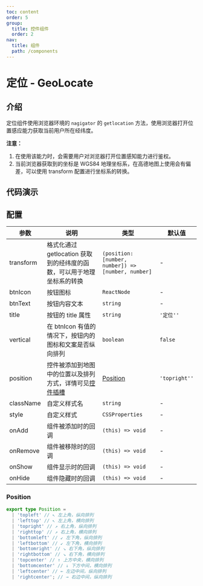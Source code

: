 ```yaml
---
toc: content
order: 5
group:
  title: 控件组件
  order: 2
nav:
  title: 组件
  path: /components
---
```


# 定位 - GeoLocate

## 介绍

定位组件使用浏览器环境的 `nagigator` 的 `getlocation` 方法，使用浏览器打开位置感应能力获取当前用户所在经纬度。

**注意：**

1. 在使用该能力时，会需要用户对浏览器打开位置感知能力进行鉴权。
2. 当前浏览器获取到的坐标是 WGS84 地理坐标系，在高德地图上使用会有偏差，可以使用 transform 配置进行坐标系的转换。

## 代码演示

<code src="./demos/default.tsx" defaultShowCode compact></code>

## 配置

| 参数 | 说明 | 类型 | 默认值 |
| --- | --- | --- | --- |
| transform | 格式化通过 getlocation 获取到的经纬度的函数，可以用于地理坐标系的转换 | `(position: [number, number]) => [number, number]` | - |
| btnIcon | 按钮图标 | `ReactNode` | - |
| btnText | 按钮内容文本 | `string` | - |
| title | 按钮的 title 属性 | `string` | `'定位''` |
| vertical | 在 btnIcon 有值的情况下，按钮内的图标和文案是否纵向排列 | `boolean` | `false` |
| position | 控件被添加到地图中的位置以及排列方式，详情可见[控件插槽](https://l7.antv.vision/zh/docs/api/component/control/control#插槽) | [Position](#position) | `'topright''` |
| className | 自定义样式名 | `string` | - |
| style | 自定义样式 | `CSSProperties` | - |
| onAdd | 组件被添加时的回调 | `(this) => void` | - |
| onRemove | 组件被移除时的回调 | `(this) => void` | - |
| onShow | 组件显示时的回调 | `(this) => void` | - |
| onHide | 组件隐藏时的回调 | `(this) => void` | - |

### Position

```ts
export type Position =
  | 'topleft' // ↖ 左上角，纵向排列
  | 'lefttop' // ↖ 左上角，横向排列
  | 'topright' // ↗ 右上角，纵向排列
  | 'righttop' // ↗ 右上角，横向排列
  | 'bottomleft' // ↙ 左下角，纵向排列
  | 'leftbottom' // ↙ 左下角，横向排列
  | 'bottomright' // ↘ 右下角，纵向排列
  | 'rightbottom' // ↘ 右下角，横向排列
  | 'topcenter' // ↑ 上方中央，横向排列
  | 'bottomcenter' // ↓ 下方中间，横向排列
  | 'leftcenter' // ← 左边中间，纵向排列
  | 'rightcenter'; // → 右边中间，纵向排列
```
